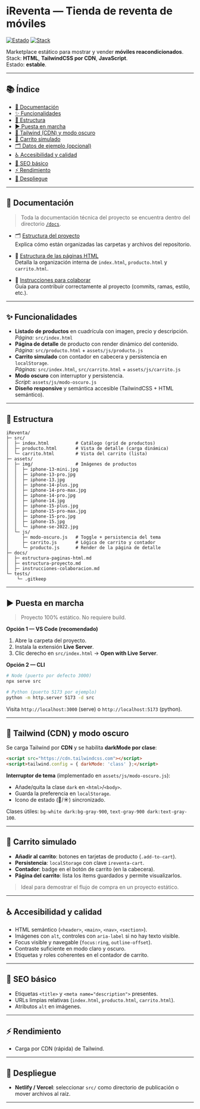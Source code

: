 # iReventa — Tienda de reventa de móviles

[![Estado](https://img.shields.io/badge/estado-estable-success)](#) 
[![Stack](https://img.shields.io/badge/stack-HTML%20%7C%20Tailwind%20(CDN)%20%7C%20JavaScript-blue)](#)

Marketplace estático para mostrar y vender **móviles reacondicionados**.  
Stack: **HTML**, **TailwindCSS por CDN**, **JavaScript**.  
Estado: **estable**.

---

## 📚 Índice
- [📖 Documentación](#-documentacion)
- [✨ Funcionalidades](#-funcionalidades)
- [📁 Estructura](#-estructura)
- [▶️ Puesta en marcha](#️-puesta-en-marcha)
- [🎨 Tailwind (CDN) y modo oscuro](#-tailwind-cdn-y-modo-oscuro)
- [🛒 Carrito simulado](#-carrito-simulado)
- [🗂️ Datos de ejemplo (opcional)](#️-datos-de-ejemplo-opcional)
- [♿ Accesibilidad y calidad](#-accesibilidad-y-calidad)
- [🔎 SEO básico](#-seo-básico)
- [⚡ Rendimiento](#-rendimiento)
- [🚀 Despliegue](#-despliegue)

---

## 📖 Documentación

> Toda la documentación técnica del proyecto se encuentra dentro del directorio [`/docs`](docs/).

- 🗂️ [Estructura del proyecto](docs/estructura-proyecto.md)  
  Explica cómo están organizadas las carpetas y archivos del repositorio.

- 🧱 [Estructura de las páginas HTML](docs/estructura-paginas-html.md)  
  Detalla la organización interna de `index.html`, `producto.html` y `carrito.html`.

- 🤝 [Instrucciones para colaborar](docs/instrucciones-colaboracion.md)  
  Guía para contribuir correctamente al proyecto (commits, ramas, estilo, etc.).

---

## ✨ Funcionalidades

- **Listado de productos** en cuadrícula con imagen, precio y descripción.  
  _Página:_ `src/index.html`
- **Página de detalle** de producto con render dinámico del contenido.  
  _Página:_ `src/producto.html` + `assets/js/producto.js`
- **Carrito simulado** con contador en cabecera y persistencia en `localStorage`.  
  _Páginas:_ `src/index.html`, `src/carrito.html` + `assets/js/carrito.js`
- **Modo oscuro** con interruptor y persistencia.  
  _Script:_ `assets/js/modo-oscuro.js`
- **Diseño responsive** y semántica accesible (TailwindCSS + HTML semántico).

---

## 📁 Estructura

```
iReventa/
├─ src/
│  ├─ index.html          # Catálogo (grid de productos)
│  ├─ producto.html       # Vista de detalle (carga dinámica)
│  └─ carrito.html        # Vista del carrito (lista)
├─ assets/
│  ├─ img/                # Imágenes de productos
│  │  ├─ iphone-13-mini.jpg
│  │  ├─ iphone-13-pro.jpg
│  │  ├─ iphone-13.jpg
│  │  ├─ iphone-14-plus.jpg
│  │  ├─ iphone-14-pro-max.jpg
│  │  ├─ iphone-14-pro.jpg
│  │  ├─ iphone-14.jpg
│  │  ├─ iphone-15-plus.jpg
│  │  ├─ iphone-15-pro-max.jpg
│  │  ├─ iphone-15-pro.jpg
│  │  ├─ iphone-15.jpg
│  │  └─ iphone-se-2022.jpg
│  └─ js/
│     ├─ modo-oscuro.js   # Toggle + persistencia del tema
│     ├─ carrito.js       # Lógica de carrito y contador
│     └─ producto.js      # Render de la página de detalle
├─ docs/
│  ├─ estructura-paginas-html.md
│  ├─ estructura-proyecto.md
│  ├─ instrucciones-colaboracion.md
└─ tests/
    └─ .gitkeep
```

---

## ▶️ Puesta en marcha

> Proyecto 100% estático. No requiere build.

**Opción 1 — VS Code (recomendado)**  
1. Abre la carpeta del proyecto.  
2. Instala la extensión **Live Server**.  
3. Clic derecho en `src/index.html` → **Open with Live Server**.

**Opción 2 — CLI**  
```bash
# Node (puerto por defecto 3000)
npx serve src

# Python (puerto 5173 por ejemplo)
python -m http.server 5173 -d src
```
Visita `http://localhost:3000` (serve) o `http://localhost:5173` (python).

---

## 🎨 Tailwind (CDN) y modo oscuro

Se carga Tailwind por **CDN** y se habilita **darkMode por clase**:
```html
<script src="https://cdn.tailwindcss.com"></script>
<script>tailwind.config = { darkMode: 'class' };</script>
```

**Interruptor de tema** (implementado en `assets/js/modo-oscuro.js`):  
- Añade/quita la clase `dark` en `<html>`/`<body>`.  
- Guarda la preferencia en `localStorage`.  
- Icono de estado (🌙/☀️) sincronizado.

Clases útiles: `bg-white dark:bg-gray-900`, `text-gray-900 dark:text-gray-100`.

---

## 🛒 Carrito simulado

- **Añadir al carrito**: botones en tarjetas de producto (`.add-to-cart`).  
- **Persistencia**: `localStorage` con clave `ireventa-cart`.  
- **Contador**: badge en el botón de carrito (en la cabecera).  
- **Página del carrito**: lista los ítems guardados y permite visualizarlos.  

> Ideal para demostrar el flujo de compra en un proyecto estático.

---

## ♿ Accesibilidad y calidad

- HTML semántico (`<header>`, `<main>`, `<nav>`, `<section>`).  
- Imágenes con `alt`, controles con `aria-label` si no hay texto visible.  
- Focus visible y navegable (`focus:ring`, `outline-offset`).  
- Contraste suficiente en modo claro y oscuro.  
- Etiquetas y roles coherentes en el contador de carrito.

---

## 🔎 SEO básico

- Etiquetas `<title>` y `<meta name="description">` presentes.  
- URLs limpias relativas (`index.html`, `producto.html`, `carrito.html`).  
- Atributos `alt` en imágenes.

---

## ⚡ Rendimiento

- Carga por CDN (rápida) de Tailwind. 

---

## 🚀 Despliegue

- **Netlify / Vercel**: seleccionar `src/` como directorio de publicación o mover archivos al raíz.  

---
